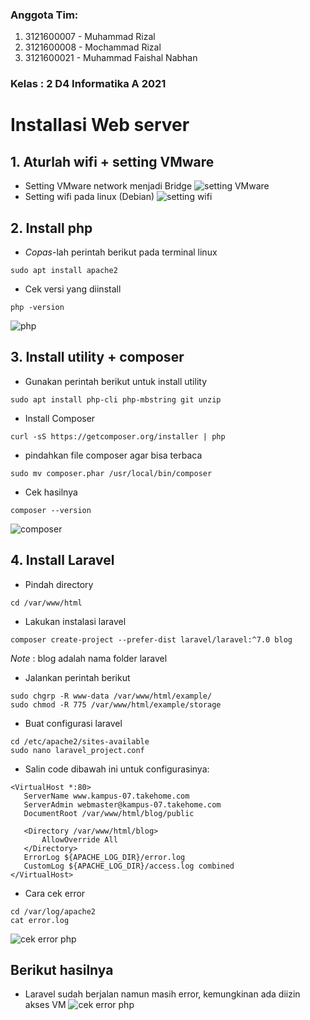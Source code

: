 ### Anggota Tim:
1. 3121600007 - Muhammad Rizal
2. 3121600008 - Mochammad Rizal
3. 3121600021 - Muhammad Faishal Nabhan
### Kelas : 2 D4 Informatika A 2021

# Installasi Web server
## 1. Aturlah wifi + setting VMware
- Setting VMware network menjadi Bridge
![setting VMware](https://raw.githubusercontent.com/rizal15D/WorkshopAdministrasiJaringan/main/Minggu%2010/Assets/1.png)
- Setting wifi pada linux (Debian)
![setting wifi](https://raw.githubusercontent.com/rizal15D/WorkshopAdministrasiJaringan/main/Minggu%2010/Assets/2.png)
## 2. Install php
- _Copas_-lah perintah berikut pada terminal linux
```
sudo apt install apache2
```
- Cek versi yang diinstall
```
php -version
```
![php](https://raw.githubusercontent.com/rizal15D/WorkshopAdministrasiJaringan/main/Minggu%2010/Assets/3.png)
## 3. Install utility + composer
- Gunakan perintah berikut untuk install utility
```
sudo apt install php-cli php-mbstring git unzip
```
- Install Composer
```
curl -sS https://getcomposer.org/installer | php
```
- pindahkan file composer agar bisa terbaca
```
sudo mv composer.phar /usr/local/bin/composer
```
- Cek hasilnya
```
composer --version
```
![composer](https://raw.githubusercontent.com/rizal15D/WorkshopAdministrasiJaringan/main/Minggu%2010/Assets/4.png)

## 4. Install Laravel
- Pindah directory
```
cd /var/www/html
```
- Lakukan instalasi laravel
```
composer create-project --prefer-dist laravel/laravel:^7.0 blog
```
*Note* : blog adalah nama folder laravel
- Jalankan perintah berikut
```
sudo chgrp -R www-data /var/www/html/example/
sudo chmod -R 775 /var/www/html/example/storage
```
- Buat configurasi laravel
```
cd /etc/apache2/sites-available
sudo nano laravel_project.conf
```
- Salin code dibawah ini untuk configurasinya:
```
<VirtualHost *:80>
   ServerName www.kampus-07.takehome.com
   ServerAdmin webmaster@kampus-07.takehome.com
   DocumentRoot /var/www/html/blog/public

   <Directory /var/www/html/blog>
       AllowOverride All
   </Directory>
   ErrorLog ${APACHE_LOG_DIR}/error.log
   CustomLog ${APACHE_LOG_DIR}/access.log combined
</VirtualHost>
```
- Cara cek error
```
cd /var/log/apache2
cat error.log
```
![cek error php](https://raw.githubusercontent.com/rizal15D/WorkshopAdministrasiJaringan/main/Minggu%2010/Assets/5.png)

## Berikut hasilnya
- Laravel sudah berjalan namun masih error, kemungkinan ada diizin akses VM 
![cek error php](https://raw.githubusercontent.com/rizal15D/WorkshopAdministrasiJaringan/main/Minggu%2010/Assets/6.jpeg)
